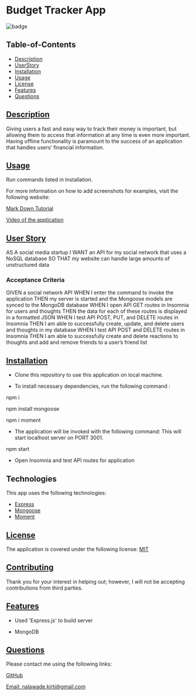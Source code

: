 # Budget Tracker App

![badge](https://img.shields.io/badge/license-MIT-blue)

## Table-of-Contents

- [Description](#description)
- [UserStory](#user-story)
- [Installation](#installation)
- [Usage](#usage)
- [License](#license)
- [Features](#features)
- [Questions](#questions)

## [Description](#table-of-contents)

Giving users a fast and easy way to track their money is important, but allowing them to access that information at any time is even more important. Having offline functionality is paramount to the success of an application that handles users’ financial information.

## [Usage](#table-of-contents)

Run commands listed in Installation.

For more information on how to add screenshots for examples, visit the following website:

[Mark Down Tutorial](https://agea.github.io/tutorial.md/)

[Video of the application](https://drive.google.com/file/d/158cSq_o1dkIcdozZF2hQGm9K9RMhwxc7/view)

## [User Story](#table-of-contents)

AS A social media startup
I WANT an API for my social network that uses a NoSQL database
SO THAT my website can handle large amounts of unstructured data

### Acceptance Criteria

GIVEN a social network API
WHEN I enter the command to invoke the application
THEN my server is started and the Mongoose models are synced to the MongoDB database
WHEN I open API GET routes in Insomnia for users and thoughts
THEN the data for each of these routes is displayed in a formatted JSON
WHEN I test API POST, PUT, and DELETE routes in Insomnia
THEN I am able to successfully create, update, and delete users and thoughts in my database
WHEN I test API POST and DELETE routes in Insomnia
THEN I am able to successfully create and delete reactions to thoughts and add and remove friends to a user’s friend list

## [Installation](#table-of-contents)

- Clone this repository to use this application on local machine.

- To install necessary dependencies, run the following command :

npm i

npm install mongoose

npm i moment

- The application will be invoked with the following command: This will start localhost server on PORT 3001.

npm start

- Open Insomnia and test API routes for application

## Technologies

This app uses the following technologies:

- [Express](https://www.npmjs.com/package/express)
- [Mongoose](https://www.mongoosejs.com/package/mongoose)
- [Moment](https://momentjs.com/)

## [License](#table-of-contents)

The application is covered under the following license:
[MIT](https://choosealicense.com/licenses/MIT)

## [Contributing](#table-of-contents)

Thank you for your interest in helping out; however, I will not be accepting contributions from third parties.

## [Features](#table-of-contents)

- Used 'Express.js' to build server

- MongoDB

## [Questions](#table-of-contents)

Please contact me using the following links:

[GitHub](https://github.com/nkirti28)

[Email: nalawade.kirti@gmail.com](mailto:nalawade.kirti@gmail.com)
